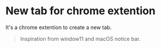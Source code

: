 # New tab for chrome extention

It's a chrome extention to create a new tab.

> Inspiration from window11 and macOS notice bar.

<!-- ## What we have ?

In the first release version, we only have 3 tools.
They are: - Weather - Calendar - Todo list.
But I really wish that more programmers can develop more tools and features to this extention.

### Weather Tool

It's a simple weather component, and the API is from https://www.qweather.com/ (Thanks for qweather provides that amazing and free apis).

### Calendar Tool

I made this tool by using the three-part react plugin called "react-calendar". -->
